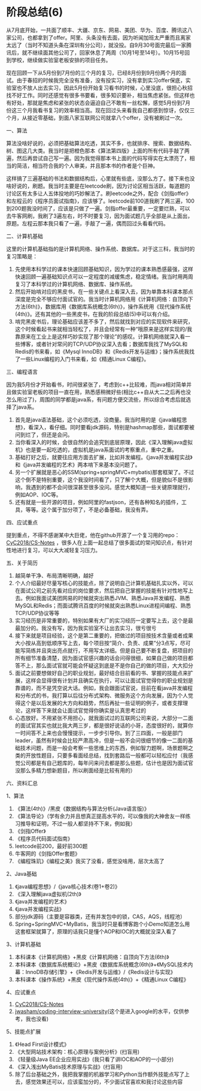 # 阶段总结(6)


从7月底开始，一共面了顺丰、大疆、京东、网易、美团、华为、百度、腾讯这八家公司，也都拿到了offer。阿里、头条没有去面，因为听闻加班太严重而且离家太远了（当时不知道头条在深圳有分公司），就没投。自9月30号面完最后一家腾讯后，就不继续面其他公司了，回家休息了两周（10月1号至14号）。10月15号回到学校，继续做实验室老板安排的项目任务。

现在回顾一下从5月份到7月份的三个月的复习，已经8月份到9月份两个月的面试。由于春招的时候我完全没有准备，没有投实习，没有拿到实习offer保底，实验室也不放人出去实习，因此5月份开始复习看书的时候，心里没底，很担心秋招找不好工作。同时还感觉有很多书要看，很多知识要补，相当焦虑紧张。但这样也有好处，那就是焦虑和紧张的状态会逼迫自己不敢有一丝松懈，感觉5月份到7月份这三个月我看书复习的效率相当高。现在回过头来看我自己都感到惊讶，仅仅三个月，从接近零基础，到面八家互联网公司就拿八个offer，没有被刷过一次。

一、算法

算法没啥好说的，必须把基础算法吃透，其实不多，也就排序、搜索、数据结构、树、图这几大类。我当时是把橙色那本《算法第四版》上面的所有代码手敲了两遍，然后再尝试自己写一遍。因为我觉得那本书上面的代码写得实在太漂亮了，相当的简洁，相当符合我的个人审美，并且那本书的作者是个巨神。

这样搞了三遍基础的书法和数据结构后，心里就有些底，没那么方了。接下来也没啥好说的，刷题。我当时主要是在leetcode刷，因为讨论区相当活跃，每道题的讨论区有太多让人五体投地的巧妙解法了。刷leetcode之外，配合《剑指offer》和左程云的《程序员面试指南》，应该够了。leetcode前100道我刷了两三遍，100到200题我没时间了，应该是只做了一遍。剑指offer最重要，一定要烂熟，可以去牛客网刷，我刷了3遍左右，时不时要复习，因为面试题几乎全部是从上面出，原题。左程云那本我只看了一遍，手敲了一遍，偶而回过头看看代码。

二、计算机基础

这里的计算机基础指的是计算机网络、操作系统、数据库。对于这三科，我当时的复习策略是：

1. 先使用本科学过的课本快速回顾基础知识，因为学过的课本熟悉感最强，这样快速回顾一遍基础知识点可以一定程度的减缓焦虑，稳定情绪。我当时用两周复习了本科学过的计算机网络、数据库、操作系统。
2. 然后开始啃对应的黑皮书，在一些关键点上看深入去，因为单靠本科课本那点深度是完全不够应付面试官的。我当时计算机网络用《计算机网络：自顶向下方法(6th)》，数据库用《数据库系统概念(6th)》，操作系统用《现代操作系统(4th)》。还有其他的一些黑皮书，在我的阶段总结(5)中可以有介绍。
3. 啃完黑皮书后，理论基础应该差不多了，然后就找到对应的实现软件来研究，这个时候看起书来就相当轻松了，并且会经常有一种“哦原来是这样实现的/我靠原来在工业上是这样巧妙实现了那个理论”的感叹。计算机网络就深入看一些博客，或者针对常问的TCP/UDP协议深入去看；数据库我找了MySQL和Redis的书来看，如《Mysql InnoDB》和《Redis开发与运维》；操作系统我找了一些Linux编程的入门书来看，如《精通Linux C编程》。

三、编程语言

因为我5月份才开始看书，时间很紧张了，考虑到c++比较难，而java相对简单并且做实验室老板的项目一直在用，熟悉感稍微好些(相比c++自从大二之后再也没怎么用过了)，周围的同学都是java系，有问题方便交流些，所以综合考虑后就选择了java系。

1. 首先是java语法基础，这个必须吃透，没商量。我当时用的是《java编程思想》，看深入，看仔细。同时要看jdk源码，特别是hashmap那些，面试都要被问到烂了，但还是会问。
2. 当你看深入的时候，会很自然的会追究到底层原理，因此《深入理解java虚拟机》也是要一起吃透的，虚拟机是java系面试的考察重点，重中之重。
3. 基础打好之后，就要往应用方面去扩展，比如并发编程。《java并发编程实战》和《java并发编程的艺术》两本啃下来基本没问题了。
4. 另一个扩展就是恶心的SSM(spring+springMVC+mybatis)那套框架了。不过这个倒不是特别重要，这个我没时间看了，只了解个大概，但是貌似不是很影响，我遇到的都不会问很深甚至很多没问。感觉大概知道一些关键原理就行，例如AOP、IOC等。
5. 还有就是一些开源的项目，例如阿里的fastjson，还有各种知名的插件，工具，等等。这个属于加分项了，不是必备基础，我没有弄。

四、应试重点

提到重点，不得不感谢某中大巨佬，他在github开源了一个复习用的repo：[CyC2018/CS-Notes][1] ，很多人在上面一起总结了很多面试的常问知识点，有针对性地进行复习，可以大大减轻复习压力。

五、关于简历

1. 越简单干净、布局清晰明确，越好
2. 个人介绍最好尽量写核心的技能点，除了说明自己计算机基础扎实以外，可以在面试公司之前先看对应的岗位要求，然后把自己掌握的技能有针对性地写上去。例如我面试美团网易的时候就突出熟悉JVM、熟悉Java并发编程、熟悉MySQL和Redis；而面试腾讯百度的时候就突出熟悉Linux进程间编程、熟悉TCP/UDP协议等等
3. 实习经历是非常重要的，特别如果有大厂的实习经历一定要写上去，这个是最最加分的。我没有写，因为我实验室不让出去实习，很亏很亏
4. 接下来就是项目经验，这个是第二重要的，把做过的项目按技术含量或者成果大小按从高到低顺序写上去，每个项目按“简介、负责、成果”分3点写，尽可能写简练并且突出亮点就行，不用写太详细。但是自己要不断复盘，把项目的所有细节准备清楚，因为面试官感兴趣的话会问得很细，如果自己做的项目都答不上，那么面试官就可能会怀疑这到底是不是你自己的做的项目，大大扣分
5. 面试之前要想做好自己的职业规划，最好结合目前看的书、掌握的技能点来扩展，这样会显得很有计划并且确实在执行，可以让面试官觉得你的职业规划是靠谱的，而不是凭空说大话。例如，我会跟面试官说，目前在看java并发编程和分布式的书，我打算以后往分布式架构、微服务这个方向发展，因为个人觉得这个是以后发展的大方向和趋势，然后再扯一些证明的例子，或者支撑理论，这样答下来就会让面试官觉得你确实是认真思考过的
6. 心态放好。不用紧张不用担心，就我面试过的互联网公司来说，大部分一二面的面试官其实也就比我大两三岁，都是很好说话的小哥，态度很好的，就算你一时间答不上来也会慢慢提示，一步步引导你。到了三四面，一般是部门leader，虽然有时候会比较严肃高冷，但是一般不会问很细节的像一二面的基础技术问题，而是一般会考察一些思维上的东西，例如智力题啊，场景题啊之类的开放性题目，只要多看面经总结，找到套路后一般都可以轻松应付（我感觉公司都是有自己题库的，每年问来问去都是那么些题，估计也是因为面试官没那么多精力想新题目，所以刷面经是比较有用的）

六、资料汇总

1、算法

1. 《算法(4th)》/黑皮《数据结构与算法分析(Java语言版)》
2. 《算法导论》（学有余力并且想真正提高水平的，可以像我的大神舍友一样练习推导和证明，不过一般人都坚持不下来，例如我）
3. 《剑指Offer》
4. 《程序员代码面试指南》
5. leetcode前200，最好前300题
6. 牛客网的《剑指Offer套题》
7. 《编程珠玑》《编程之美》我买了没看，感觉没啥用，层次太高了

2、Java基础

1. 《java编程思想》/《java核心技术(卷1+卷2)》
2. 《深入理解java虚拟机(2th)》
2. 《java并发编程的艺术》
3. 《java并发编程实战》
4. 部分jdk源码（主要是容器类，还有并发包中的锁，CAS，AQS，线程池）
5. Spring+SpringMVC+MyBatis，我当时只是看博客跑个小Demo知道怎么用这套框架就算了，原理的话我只是懂个AOP和IOC的大概就没深入看了

3、计算机基础

1. 本科课本《计算机网络》+黑皮《计算机网络：自顶向下方法(6th)》
2. 本科课本《数据库系统概论》+黑皮《数据库系统概念(6th)》+《MySQL技术内幕：InnoDB存储引擎》+《Redis开发与运维》/《Redis设计与实现》
3. 本科课本《操作系统》+黑皮《现代操作系统(4th)》+《精通Linux C编程》

4、应试重点

1. [CyC2018/CS-Notes][2]
2. [jwasham/coding-interview-university][3](这个是进入google的水平，仅供参考，我也没看)

5、技能点扩展

1. 《Head First设计模式》
2. 《大型网站技术架构：核心原理与案例分析》(扫盲用)
3. 《轻量级Java EE企业应用实战》(我只看了讲IOC和AOP的一小部分)
4. 《深入浅出MyBatis技术原理与实战》(扫盲用)
5. 除了后台基础之外，我把我掌握的机器学习和Python当作额外技能点写了上去，感觉效果还可以，应该蛮加分的，不少面试官喜欢和我讨论这些内容

  [1]: https://github.com/CyC2018/CS-Notes
  [2]: https://github.com/CyC2018/CS-Notes
  [3]: https://github.com/jwasham/coding-interview-university

